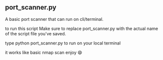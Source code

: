 ## port_scanner.py
A basic port scanner that can run on cli/terminal.

to run this script Make sure to replace port_scanner.py with the actual name of the script file you've saved. 

type python port_scanner.py to run on your local terminal

it works like basic nmap scan
enjoy 😄
